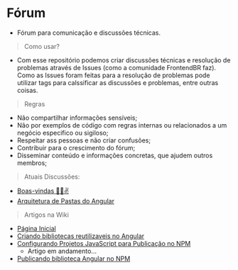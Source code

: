 # Fórum


- Fórum para comunicação e discussões técnicas.

> Como usar?

- Com esse repositório podemos criar discussões técnicas e resolução de problemas através de Issues (como a comunidade FrontendBR faz). Como as Issues foram feitas para a resolução de problemas pode utilizar tags para calssificar as discussões e problemas, entre outras coisas.

> Regras

- Não compartilhar informações sensíveis;
- Não por exemplos de código com regras internas ou relacionados a um negócio especifico ou sigiloso;
- Respeitar ass pessoas e não criar confusões;
- Contribuir para o crescimento do fórum;
- Disseminar conteúdo e informações concretas, que ajudem outros membros;

> Atuais Discussões:

- [Boas-vindas 🖖🤘✌](https://github.com/Viceri/forum/issues/1)
- [Arquitetura de Pastas do Angular](https://github.com/Viceri/forum/issues/2)

> Artigos na Wiki

- [Página Inicial](https://github.com/Viceri/forum/wiki/P%C3%A1gina-Inicial)
- [Criando bibliotecas reutilizaveis no Angular](https://github.com/Viceri/forum/wiki/Criando-bibliotecas-reutilizaveis-no-Angular)
- [Configurando Projetos JavaScript para Publicação no NPM](https://github.com/Viceri/forum/wiki/Configurando-Projetos-JavaScript-para-Publica%C3%A7%C3%A3o-no-NPM)
  - Artigo em andamento...
- [Publicando biblioteca Angular no NPM](https://github.com/Viceri/forum/wiki/Publicando-biblioteca-Angular-no-NPM)
